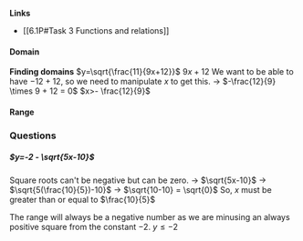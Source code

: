 **Links**
- [[6.1P#Task 3 Functions and relations]] 

#### Domain
**Finding domains**
$y=\sqrt{\frac{11}{9x+12}}$
$9x + 12$
We want to be able to have $-12 + 12$, so we need to manipulate $x$ to get this.
-> $-\frac{12}{9} \times 9 + 12 = 0$
$x>- \frac{12}{9}$


#### Range



### Questions
##### $y=-2 - \sqrt{5x-10}$
Square roots can't be negative but can be zero.
-> $\sqrt{5x-10}$
-> $\sqrt{5(\frac{10}{5})-10}$ 
-> $\sqrt{10-10} = \sqrt{0}$
So, $x$ must be greater than or equal to $\frac{10}{5}$

The range will always be a negative number as we are minusing an always positive square from the constant $-2$.
$y \leq -2$
